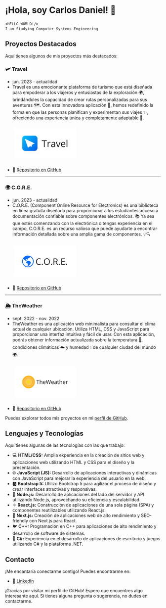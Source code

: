 # ¡Hola, soy Carlos Daniel! 👋

```
<HELLO WORLD!/>
I am Studying Computer Systems Engineering
```

## Proyectos Destacados

Aquí tienes algunos de mis proyectos más destacados:

### 🛩️ Travel
- jun. 2023 - actualidad
- Travel es una emocionante plataforma de turismo que está diseñada para empoderar a los viajeros y entusiastas de la exploración 🌍, brindándoles la capacidad de crear rutas personalizadas para sus aventuras 🗺️. Con esta innovadora aplicación 📱, hemos redefinido la forma en que las personas planifican y experimentan sus viajes ✨, ofreciendo una experiencia única y completamente adaptable 🌟.

<div style="text-align: left;">
    <img src="https://raw.githubusercontent.com/iamcarlosdaniel/iamcarlosdaniel/main/assets/travel_imagotipo_white_200x100px.png" alt="" style="margin-left: 30px; margin-top: 10px; margin-bottom: 10px;">
</div>

- 📁 [Repositorio en GitHub](https://github.com/iamcarlosdaniel/CORE)

---

### 🌍 C.O.R.E. 
- jun. 2023 - actualidad
- C.O.R.E. (Component Online Resource for Electronics) es una biblioteca en línea gratuita diseñada para proporcionar a los estudiantes acceso a documentación confiable sobre componentes electrónicos. 📚 Ya sea que estés comenzando con la electrónica o tengas experiencia en el campo, C.O.R.E. es un recurso valioso que puede ayudarte a encontrar información detallada sobre una amplia gama de componentes. 💡🔍

<div style="text-align: left;">
    <img src="https://raw.githubusercontent.com/iamcarlosdaniel/iamcarlosdaniel/main/assets/core_imagotipo_white_200x100px.png" alt="" style="margin-left: 30px; margin-top: 10px; margin-bottom: 10px;">
</div>

- 📁 [Repositorio en GitHub](https://github.com/iamcarlosdaniel/CORE)

-----

### 🌦️ TheWeather 
- sept. 2022 - nov. 2022
- TheWeather es una aplicación web minimalista para consultar el clima actual de cualquier ubicación. Utiliza HTML, CSS y JavaScript para proporcionar una interfaz intuitiva y fácil de usar. Con esta aplicación, podrás obtener información actualizada sobre la temperatura 🌡️, condiciones climáticas ☁️ y humedad 💧 de cualquier ciudad del mundo 🌍.

<div style="text-align: left;">
    <img src="https://raw.githubusercontent.com/iamcarlosdaniel/iamcarlosdaniel/main/assets/theweather_imagotipo_white_200x100px.png" alt="" style="margin-left: 30px; margin-top: 10px; margin-bottom: 10px;">
</div>

- 📁 [Repositorio en GitHub](https://github.com/iamcarlosdaniel/TheWeather)

Puedes explorar todos mis proyectos en mi [perfil de GitHub](https://github.com/iamcarlosdaniel).

## Lenguajes y Tecnologías

Aquí tienes algunas de las tecnologías con las que trabajo:

- 💻 **HTML/CSS:** Amplia experiencia en la creación de sitios web y aplicaciones web utilizando HTML y CSS para el diseño y la presentación.
- 🌐 **JavaScript (JS):** Desarrollo de aplicaciones interactivas y dinámicas con JavaScript para mejorar la experiencia del usuario en la web.
- 🅱️ **Bootstrap 5:** Utilizo Bootstrap 5 para agilizar el proceso de diseño y crear interfaces atractivas y responsivas.
- 🚀 **Node.js:** Desarrollo de aplicaciones del lado del servidor y API utilizando Node.js, aprovechando su eficiencia y escalabilidad.
- ⚛️ **React.js:** Construcción de aplicaciones de una sola página (SPA) y componentes reutilizables utilizando React.js.
- 🚀 **Next.js:** Creación de aplicaciones web de alto rendimiento y SEO-friendly con Next.js para React.
- 🐦 **C++:** Programación en C++ para aplicaciones de alto rendimiento y desarrollo de software de sistemas.
- 🔷 **C#:** Experiencia en el desarrollo de aplicaciones de escritorio y juegos utilizando C# y la plataforma .NET.

## Contacto

¡Me encantaría conectarme contigo! Puedes encontrarme en:

- 💼 [LinkedIn](https://www.linkedin.com/in/iamcarlosdaniel)

¡Gracias por visitar mi perfil de GitHub! Espero que encuentres algo interesante aquí. Si tienes alguna pregunta o sugerencia, no dudes en contactarme. 

